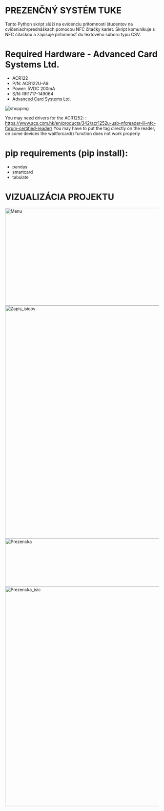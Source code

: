# PREZENČNÝ SYSTÉM TUKE
Tento Python skript slúži na evidenciu prítomnosti študentov na cvičeniach/prednáškach pomocou NFC čítačky kariet. Skript komunikuje 
s NFC čítačkou a zapisuje prítomnosť do textového súboru typu CSV.
# Required Hardware - Advanced Card Systems Ltd.
- ACR122
- P/N: ACR122U-A9
- Power: 5VDC 200mA
- S/N: RR1717-149064
- [Advanced Card Systems Ltd.](https://www.acs.com)

![shopping](https://github.com/user-attachments/assets/4d8ddd6a-6006-4f52-ba0c-9f3cff02cae1)

You may need drivers for the ACR1252: : https://www.acs.com.hk/en/products/342/acr1252u-usb-nfcreader-iii-nfc-forum-certified-reader/
You may have to put the tag directly on the reader, on some devices the waitforcard() function does not work properly

# pip requirements (pip install):
- pandas
- smartcard
- tabulate
# VIZUALIZÁCIA PROJEKTU

<img width="1280" height="319" alt="Menu" src="https://github.com/user-attachments/assets/bdffdbd8-22a2-4d7a-a3c0-7aacd7c2bc5b" />

<img width="1041" height="762" alt="Zapis_isicov" src="https://github.com/user-attachments/assets/00081254-447a-44b5-90f0-64edeac95699" />

<img width="998" height="157" alt="Prezencka" src="https://github.com/user-attachments/assets/e0cc9f7d-28e2-4e35-8fca-bb32313ce6db" />

<img width="1041" height="719" alt="Prezencka_isic" src="https://github.com/user-attachments/assets/1db15727-df33-4ff8-b718-010c334fcc6a" />

